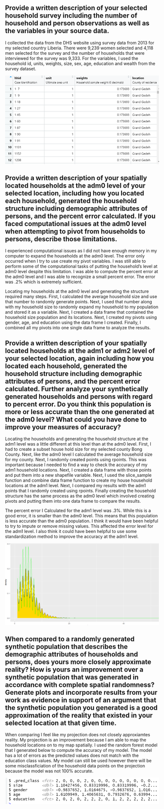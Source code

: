 ## Provide a written description of your selected household survey including the number of household and person observations as well as the variables in your source data.

I collected the data from the DHS website using survey data from 2013 for my selected country Liberia. There were 9,239 women selected and 4,118 men selected for the survey and the number of households that were interviewed for the survey was 9,333. For the variables, I used the household id, units, weights, size, sex, age, education and wealth from the survey dataset.

![description_of_variables_used.PNG](description_of_variables_used.PNG)


##   Provide a written description of your spatially located households at the adm0 level of your selected location, including how you located each household, generated the household structure including demographic attributes of persons, and the percent error calculated. If you faced computational issues at the adm0 level when attempting to pivot from households to persons, describe those limitations.

I experienced computational issues as I did not have enough memory in my computer to expand the households at the adm0 level. The error only occurred when I try to use create my pivot variables. I was still able to perform some of the computational tasks of putting the household’s level at adm0 level despite this limitation. I was able to compute the percent error at the adm0 level and I was able to recognize a small percent error. The error was .2% which is extremely sufficient.

Locating my households at the adm0 level and generating the structure required many steps. First, I calculated the average household size and use that number to randomly generate points. Next, I used that number along with my household size to randomly expand my household to my population and stored it as a variable. Next, I created a data frame that contained the household size population and its locations. Next, I created my pivots using gender, age, and education using the data frame I created. Finally, I combined all my pivots into one single data frame to analyze the results.


## Provide a written description of your spatially located households at the adm1 or adm2 level of your selected location, again including how you located each household, generated the household structure including demographic attributes of persons, and the percent error calculated. Further analyze your synthetically generated households and persons with regard to percent error. Do you think this population is more or less accurate than the one generated at the adm0 level? What could you have done to improve your measures of accuracy?

Locating the households and generating the household structure at the adm1 level was a little different at this level than at the adm0 level. First, I had to create a subset house hold size for my selected county Bong County. Next, like the adm0 level I calculated the average household size for my county. Next, I randomly created points using rpoints. This was important because I needed to find a way to check the accuracy of my adm1 household locations. Next, I created a data frame with those points and put them into a new shapefile variable. Next, I used the slice_sample function and combine data frame function to create my house household locations at the adm1 level. Next, I compared my results with the adm1 points that I randomly created using rpoints. Finally creating the household structure has the same process as the adm0 level which involved creating pivots and putting them into one data frame to compare the results.

The percent error I Calculated for the adm1 level was .3%. While this is a good error, it is smaller than the adm0 level. This means that this population is less accurate than the adm0 population. I think it would have been helpful to try to impute or remove missing values. This affected the error level for the adm1 level. I also think it could have been helpful to use some standardization method to improve the accuracy at the adm1 level. 


![adm1_level_households.PNG](adm1_level_households.PNG)


## When compared to a randomly generated synthetic population that describes the demographic attributes of households and persons, does yours more closely approximate reality? How is yours an improvement over a synthetic population that was generated in accordance with complete spatial randomness? Generate plots and incorporate results from your work as evidence in support of an argument that the synthetic population you generated is a good approximation of the reality that existed in your selected location at that given time.


When comparing I feel like my projection does not closely approxiamtes reality. My projection is an improvement because I am able to map the household locations on to my map spatially. I used the random forest model that I generated below to compute the accuracy of my model. The model has a lot of errors as the predicted values does not match with the education class values. My model can still be used however there will be some misclassficiation of the household data points on the projection because the model was not 100% accurate.



![random_forest_model.PNG](random_forest_model.PNG)
